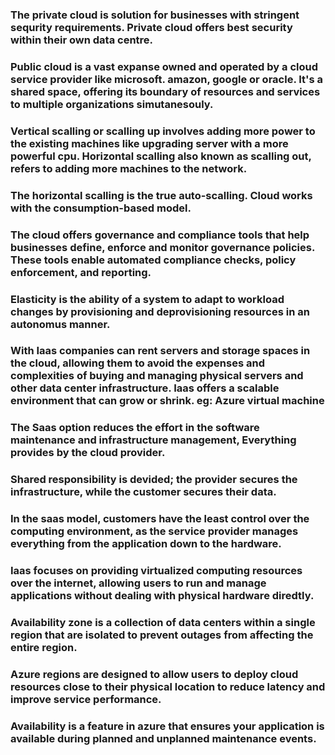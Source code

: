 ### The private cloud is solution for businesses with stringent sequrity requirements. Private cloud offers best security within their own data centre.
### Public cloud is a vast expanse owned and operated by a cloud service provider like microsoft. amazon, google or oracle. It's a shared space, offering its boundary of resources and services to multiple organizations simutanesouly.
### Vertical scalling or scalling up involves adding more power to the existing machines like upgrading server with a more powerful cpu. Horizontal scalling also known as scalling out, refers to adding more machines to the network.
### The horizontal scalling is the true auto-scalling. Cloud works with the consumption-based model.
### The cloud offers governance and compliance tools that help businesses define, enforce and monitor governance policies. These tools enable automated compliance checks, policy enforcement, and reporting.
### Elasticity is the ability of a system to adapt to workload changes by provisioning and deprovisioning resources in an autonomus manner.
### With Iaas companies can rent servers and storage spaces in the cloud, allowing them to avoid the expenses and complexities of buying and managing physical servers and other data center infrastructure. Iaas offers a scalable environment that can grow or shrink. eg: Azure virtual machine
### The Saas option reduces the effort in the software maintenance and infrastructure management, Everything provides by the cloud provider.
### Shared responsibility is devided; the provider secures the infrastructure, while the customer secures their data.
### In the saas model, customers have the least control over the computing environment, as the service provider manages everything from the application down to the hardware.
### Iaas focuses on providing virtualized computing resources over the internet, allowing users to run and manage applications without dealing with physical hardware diredtly.
### Availability zone is a collection of data centers within a single region that are isolated to prevent outages from affecting the entire region.
### Azure regions are designed to allow users to deploy cloud resources close to their physical location to reduce latency and improve service performance.
### Availability is a feature in azure that ensures your application is available during planned and unplanned maintenance events.
